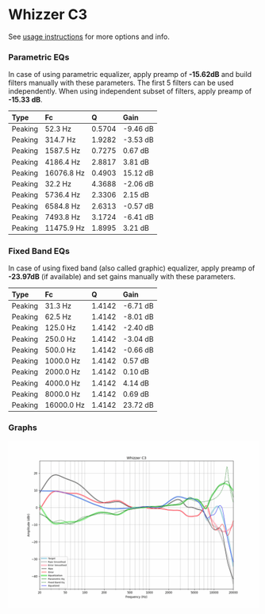# Whizzer C3
See [usage instructions](https://github.com/jaakkopasanen/AutoEq#usage) for more options and info.

### Parametric EQs
In case of using parametric equalizer, apply preamp of **-15.62dB** and build filters manually
with these parameters. The first 5 filters can be used independently.
When using independent subset of filters, apply preamp of **-15.33 dB**.

| Type    | Fc         |      Q | Gain     |
|:--------|:-----------|:-------|:---------|
| Peaking | 52.3 Hz    | 0.5704 | -9.46 dB |
| Peaking | 314.7 Hz   | 1.9282 | -3.53 dB |
| Peaking | 1587.5 Hz  | 0.7275 | 0.67 dB  |
| Peaking | 4186.4 Hz  | 2.8817 | 3.81 dB  |
| Peaking | 16076.8 Hz | 0.4903 | 15.12 dB |
| Peaking | 32.2 Hz    | 4.3688 | -2.06 dB |
| Peaking | 5736.4 Hz  | 2.3306 | 2.15 dB  |
| Peaking | 6584.8 Hz  | 2.6313 | -0.57 dB |
| Peaking | 7493.8 Hz  | 3.1724 | -6.41 dB |
| Peaking | 11475.9 Hz | 1.8995 | 3.21 dB  |

### Fixed Band EQs
In case of using fixed band (also called graphic) equalizer, apply preamp of **-23.97dB**
(if available) and set gains manually with these parameters.

| Type    | Fc         |      Q | Gain     |
|:--------|:-----------|:-------|:---------|
| Peaking | 31.3 Hz    | 1.4142 | -6.71 dB |
| Peaking | 62.5 Hz    | 1.4142 | -8.01 dB |
| Peaking | 125.0 Hz   | 1.4142 | -2.40 dB |
| Peaking | 250.0 Hz   | 1.4142 | -3.04 dB |
| Peaking | 500.0 Hz   | 1.4142 | -0.66 dB |
| Peaking | 1000.0 Hz  | 1.4142 | 0.57 dB  |
| Peaking | 2000.0 Hz  | 1.4142 | 0.10 dB  |
| Peaking | 4000.0 Hz  | 1.4142 | 4.14 dB  |
| Peaking | 8000.0 Hz  | 1.4142 | 0.69 dB  |
| Peaking | 16000.0 Hz | 1.4142 | 23.72 dB |

### Graphs
![](./Whizzer%20C3.png)